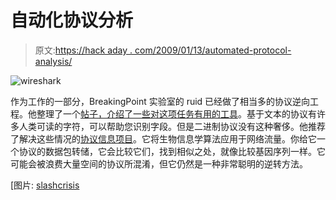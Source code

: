 # 自动化协议分析

> 原文:[https://hack aday . com/2009/01/13/automated-protocol-analysis/](https://hackaday.com/2009/01/13/automated-protocol-analysis/)

![wireshark](../Images/0db5a6736b2d5e5ab2268cca10a5e522.png "wireshark")

作为工作的一部分，BreakingPoint 实验室的 ruid 已经做了相当多的协议逆向工程。他整理了一个[帖子，介绍了一些对这项任务有用的工具](http://www.breakingpointsystems.com/community/blog/automated-protocol-reverse-engineering)。基于文本的协议有许多人类可读的字符，可以帮助您识别字段。但是二进制协议没有这种奢侈。他推荐了解决这些情况的[协议信息项目](http://www.4tphi.net/~awalters/PI/PI.html "The Protocol Informatics Project")。它将生物信息学算法应用于网络流量。你给它一个协议的数据包转储，它会比较它们，找到相似之处，就像比较基因序列一样。它可能会被浪费大量空间的协议所混淆，但它仍然是一种非常聪明的逆转方法。

[图片: [slashcrisis](http://flickr.com/photos/bastard_admin/2556829596/ "Trying to fetch AIS packages... on Flickr - Photo Sharing!")